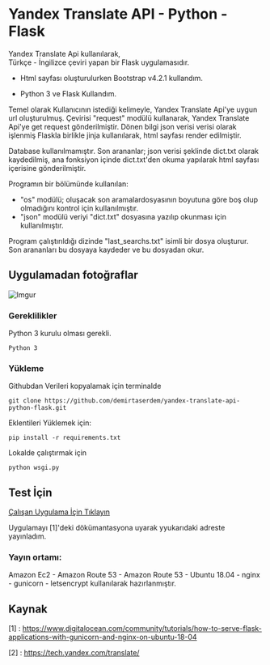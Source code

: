 # Yandex Translate API - Python - Flask 

Yandex Translate Api kullanılarak,  
Türkçe - İngilizce çeviri yapan bir Flask uygulamasıdır. 

 - Html sayfası oluşturulurken Bootstrap v4.2.1 kullandım.

- Python 3 ve Flask Kullandım.

Temel olarak Kullanıcının istediği kelimeyle, Yandex Translate Api'ye
uygun url oluşturulmuş. Çevirisi "request" modülü kullanarak, 
Yandex Translate Api'ye get request gönderilmiştir.
Dönen bilgi json verisi verisi olarak işlenmiş Flaskla birlikle jinja
kullanılarak, html sayfası render edilmiştir.

Database kullanılmamıştır. Son arananlar; json verisi şeklinde 
dict.txt olarak kaydedilmiş, ana fonksiyon içinde dict.txt'den okuma 
yapılarak html sayfası içerisine gönderilmiştir. 

Programın bir bölümünde kullanılan: 
- "os" modülü; oluşacak son aramalardosyasının boyutuna göre boş olup 
olmadığını kontrol için kullanılmıştır.
- "json" modülü veriyi "dict.txt" dosyasına yazılıp okunması için 
kullanılmıştır.

Program çalıştırıldığı dizinde "last_searchs.txt" isimli bir dosya oluşturur. Son arananları bu dosyaya kaydeder ve bu dosyadan 
okur. 
 
## Uygulamadan fotoğraflar

![Imgur](https://i.imgur.com/mjDEcM5.png?1) 

### Gereklilikler

Python 3 kurulu olması gerekli.

```
Python 3
```

### Yükleme

Githubdan Verileri kopyalamak için
terminalde
```
git clone https://github.com/demirtaserdem/yandex-translate-api-python-flask.git
```
Eklentileri Yüklemek için:
```
pip install -r requirements.txt
```
Lokalde çalıştırmak için
```
python wsgi.py
```

## Test İçin 
<a href="https://app1.erdemdemirtas.net" target="_blank">Çalışan Uygulama İçin Tıklayın</a>

Uygulamayı [1]'deki dökümantasyona uyarak
yyukarıdaki adreste yayınladım.

### Yayın ortamı:
Amazon Ec2 - Amazon Route 53 - Amazon Route 53 - Ubuntu 18.04 - nginx - 
gunicorn - letsencrypt kullanılarak hazırlanmıştır.

## Kaynak
[1] : https://www.digitalocean.com/community/tutorials/how-to-serve-flask-applications-with-gunicorn-and-nginx-on-ubuntu-18-04

[2] : https://tech.yandex.com/translate/
